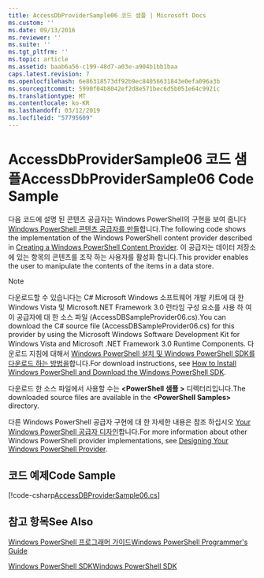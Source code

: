 ```yaml
---
title: AccessDbProviderSample06 코드 샘플 | Microsoft Docs
ms.custom: ''
ms.date: 09/13/2016
ms.reviewer: ''
ms.suite: ''
ms.tgt_pltfrm: ''
ms.topic: article
ms.assetid: baab6a56-c199-48d7-a03e-a904b1bb1baa
caps.latest.revision: 7
ms.openlocfilehash: 6e86318573df92b9ec84056631843e0efa096a3b
ms.sourcegitcommit: 5990f04b8042ef2d8e571bec6d5b051e64c9921c
ms.translationtype: MT
ms.contentlocale: ko-KR
ms.lasthandoff: 03/12/2019
ms.locfileid: "57795609"
---
```

# <a name="accessdbprovidersample06-code-sample"></a><span data-ttu-id="cb53c-102">AccessDbProviderSample06 코드 샘플</span><span class="sxs-lookup"><span data-stu-id="cb53c-102">AccessDbProviderSample06 Code Sample</span></span>

<span data-ttu-id="cb53c-103">다음 코드에 설명 된 콘텐츠 공급자는 Windows PowerShell의 구현을 보여 줍니다 [Windows PowerShell 콘텐츠 공급자를 만들](./creating-a-windows-powershell-content-provider.md)합니다.</span><span class="sxs-lookup"><span data-stu-id="cb53c-103">The following code shows the implementation of the Windows PowerShell content provider described in [Creating a Windows PowerShell Content Provider](./creating-a-windows-powershell-content-provider.md).</span></span> <span data-ttu-id="cb53c-104">이 공급자는 데이터 저장소에 있는 항목의 콘텐츠를 조작 하는 사용자를 활성화 합니다.</span><span class="sxs-lookup"><span data-stu-id="cb53c-104">This provider enables the user to manipulate the contents of the items in a data store.</span></span>

> [!NOTE]
> <span data-ttu-id="cb53c-105">다운로드할 수 있습니다는 C# Microsoft Windows 소프트웨어 개발 키트에 대 한 Windows Vista 및 Microsoft.NET Framework 3.0 런타임 구성 요소를 사용 하 여이 공급자에 대 한 소스 파일 (AccessDBSampleProvider06.cs).</span><span class="sxs-lookup"><span data-stu-id="cb53c-105">You can download the C# source file (AccessDBSampleProvider06.cs) for this provider by using the Microsoft Windows Software Development Kit for Windows Vista and Microsoft .NET Framework 3.0 Runtime Components.</span></span> <span data-ttu-id="cb53c-106">다운로드 지침에 대해서 [Windows PowerShell 설치 및 Windows PowerShell SDK를 다운로드 하는 방법을](/powershell/developer/installing-the-windows-powershell-sdk)합니다.</span><span class="sxs-lookup"><span data-stu-id="cb53c-106">For download instructions, see [How to Install Windows PowerShell and Download the Windows PowerShell SDK](/powershell/developer/installing-the-windows-powershell-sdk).</span></span>
>
> <span data-ttu-id="cb53c-107">다운로드 한 소스 파일에서 사용할 수는  **\<PowerShell 샘플 >** 디렉터리입니다.</span><span class="sxs-lookup"><span data-stu-id="cb53c-107">The downloaded source files are available in the **\<PowerShell Samples>** directory.</span></span>
>
> <span data-ttu-id="cb53c-108">다른 Windows PowerShell 공급자 구현에 대 한 자세한 내용은 참조 하십시오 [Your Windows PowerShell 공급자 디자인](./designing-your-windows-powershell-provider.md)합니다.</span><span class="sxs-lookup"><span data-stu-id="cb53c-108">For more information about other Windows PowerShell provider implementations, see [Designing Your Windows PowerShell Provider](./designing-your-windows-powershell-provider.md).</span></span>

## <a name="code-sample"></a><span data-ttu-id="cb53c-109">코드 예제</span><span class="sxs-lookup"><span data-stu-id="cb53c-109">Code Sample</span></span>

[!code-csharp[AccessDBProviderSample06.cs](../../powershell-sdk-samples/SDK-2.0/csharp/AccessDBProviderSample06/AccessDBProviderSample06.cs#L11-L2399 "AccessDBProviderSample06.cs")]

## <a name="see-also"></a><span data-ttu-id="cb53c-110">참고 항목</span><span class="sxs-lookup"><span data-stu-id="cb53c-110">See Also</span></span>

[<span data-ttu-id="cb53c-111">Windows PowerShell 프로그래머 가이드</span><span class="sxs-lookup"><span data-stu-id="cb53c-111">Windows PowerShell Programmer's Guide</span></span>](./windows-powershell-programmer-s-guide.md)

[<span data-ttu-id="cb53c-112">Windows PowerShell SDK</span><span class="sxs-lookup"><span data-stu-id="cb53c-112">Windows PowerShell SDK</span></span>](../windows-powershell-reference.md)